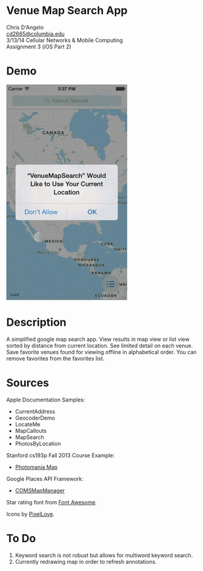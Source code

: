 Venue Map Search App
===================

Chris D'Angelo  
cd2665@columbia.edu  
3/13/14
Cellular Networks & Mobile Computing  
Assignment 3 (iOS Part 2)

Demo
====
![alt tag](github-assets/quick-tour.gif)

Description
==========

A simplified google map search app. View results in map view or list view sorted by distance from current location. 
See limited detail on each venue. Save favorite venues found for viewing offline in alphabetical order.
You can remove favorites from the favorites list.

Sources
=======

Apple Documentation Samples:  
* CurrentAddress  
* GeocoderDemo  
* LocateMe  
* MapCallouts  
* MapSearch  
* PhotosByLocation  

Stanford cs193p Fall 2013 Course Example:  
* [Photomania Map](http://www.stanford.edu/class/cs193p/cgi-bin/drupal/downloads-2013-winter)
    
Google Places API Framework:  
* [COMSMapManager](https://github.com/williamFalcon/6998GoogleMapsFramework)

Star rating font from [Font Awesome](http://fortawesome.github.io/Font-Awesome/).

Icons by [PixelLove](http://www.pixellove.com).


To Do
=====

1.  Keyword search is not robust but allows for multiword keyword search.
2.  Currently redrawing map in order to refresh annotations.
